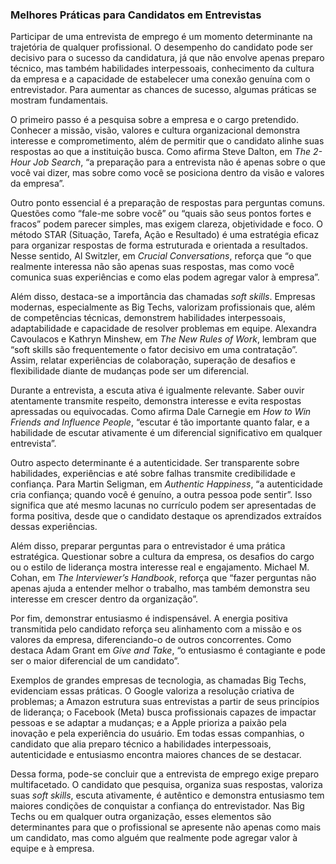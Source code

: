 ### **Melhores Práticas para Candidatos em Entrevistas**

Participar de uma entrevista de emprego é um momento determinante na trajetória de qualquer profissional. O desempenho do candidato pode ser decisivo para o sucesso da candidatura, já que não envolve apenas preparo técnico, mas também habilidades interpessoais, conhecimento da cultura da empresa e a capacidade de estabelecer uma conexão genuína com o entrevistador. Para aumentar as chances de sucesso, algumas práticas se mostram fundamentais.

O primeiro passo é a pesquisa sobre a empresa e o cargo pretendido. Conhecer a missão, visão, valores e cultura organizacional demonstra interesse e comprometimento, além de permitir que o candidato alinhe suas respostas ao que a instituição busca. Como afirma Steve Dalton, em *The 2-Hour Job Search*, “a preparação para a entrevista não é apenas sobre o que você vai dizer, mas sobre como você se posiciona dentro da visão e valores da empresa”.

Outro ponto essencial é a preparação de respostas para perguntas comuns. Questões como “fale-me sobre você” ou “quais são seus pontos fortes e fracos” podem parecer simples, mas exigem clareza, objetividade e foco. O método STAR (Situação, Tarefa, Ação e Resultado) é uma estratégia eficaz para organizar respostas de forma estruturada e orientada a resultados. Nesse sentido, Al Switzler, em *Crucial Conversations*, reforça que “o que realmente interessa não são apenas suas respostas, mas como você comunica suas experiências e como elas podem agregar valor à empresa”.

Além disso, destaca-se a importância das chamadas *soft skills*. Empresas modernas, especialmente as Big Techs, valorizam profissionais que, além de competências técnicas, demonstrem habilidades interpessoais, adaptabilidade e capacidade de resolver problemas em equipe. Alexandra Cavoulacos e Kathryn Minshew, em *The New Rules of Work*, lembram que “soft skills são frequentemente o fator decisivo em uma contratação”. Assim, relatar experiências de colaboração, superação de desafios e flexibilidade diante de mudanças pode ser um diferencial.

Durante a entrevista, a escuta ativa é igualmente relevante. Saber ouvir atentamente transmite respeito, demonstra interesse e evita respostas apressadas ou equivocadas. Como afirma Dale Carnegie em *How to Win Friends and Influence People*, “escutar é tão importante quanto falar, e a habilidade de escutar ativamente é um diferencial significativo em qualquer entrevista”.

Outro aspecto determinante é a autenticidade. Ser transparente sobre habilidades, experiências e até sobre falhas transmite credibilidade e confiança. Para Martin Seligman, em *Authentic Happiness*, “a autenticidade cria confiança; quando você é genuíno, a outra pessoa pode sentir”. Isso significa que até mesmo lacunas no currículo podem ser apresentadas de forma positiva, desde que o candidato destaque os aprendizados extraídos dessas experiências.

Além disso, preparar perguntas para o entrevistador é uma prática estratégica. Questionar sobre a cultura da empresa, os desafios do cargo ou o estilo de liderança mostra interesse real e engajamento. Michael M. Cohan, em *The Interviewer’s Handbook*, reforça que “fazer perguntas não apenas ajuda a entender melhor o trabalho, mas também demonstra seu interesse em crescer dentro da organização”.

Por fim, demonstrar entusiasmo é indispensável. A energia positiva transmitida pelo candidato reforça seu alinhamento com a missão e os valores da empresa, diferenciando-o de outros concorrentes. Como destaca Adam Grant em *Give and Take*, “o entusiasmo é contagiante e pode ser o maior diferencial de um candidato”.

Exemplos de grandes empresas de tecnologia, as chamadas Big Techs, evidenciam essas práticas. O Google valoriza a resolução criativa de problemas; a Amazon estrutura suas entrevistas a partir de seus princípios de liderança; o Facebook (Meta) busca profissionais capazes de impactar pessoas e se adaptar a mudanças; e a Apple prioriza a paixão pela inovação e pela experiência do usuário. Em todas essas companhias, o candidato que alia preparo técnico a habilidades interpessoais, autenticidade e entusiasmo encontra maiores chances de se destacar.

Dessa forma, pode-se concluir que a entrevista de emprego exige preparo multifacetado. O candidato que pesquisa, organiza suas respostas, valoriza suas *soft skills*, escuta ativamente, é autêntico e demonstra entusiasmo tem maiores condições de conquistar a confiança do entrevistador. Nas Big Techs ou em qualquer outra organização, esses elementos são determinantes para que o profissional se apresente não apenas como mais um candidato, mas como alguém que realmente pode agregar valor à equipe e à empresa.
